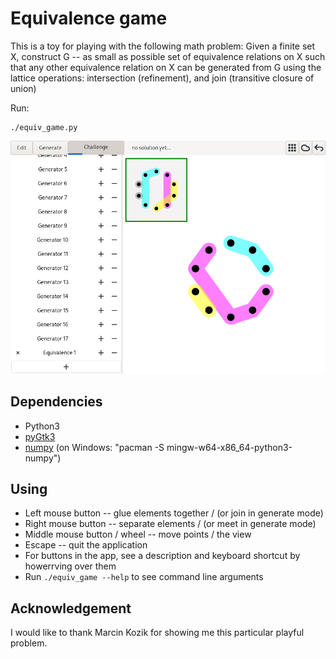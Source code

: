 # Equivalence game

This is a toy for playing with the following math problem: Given a finite set X, construct G -- as small as possible set of equivalence relations on X such that any other equivalence relation on X can be generated from G using the lattice operations: intersection (refinement), and join (transitive closure of union)

Run:
```
./equiv_game.py
```

![Screenshot](screenshot.png)

## Dependencies
+ Python3
+ [pyGtk3](https://pygobject.readthedocs.io/en/latest/getting_started.html)
+ [numpy](https://pypi.org/project/numpy/) (on Windows: "pacman -S mingw-w64-x86_64-python3-numpy")

## Using

* Left mouse button -- glue elements together / (or join in generate mode)
* Right mouse button -- separate elements / (or meet in generate mode)
* Middle mouse button / wheel -- move points / the view
* Escape -- quit the application
* For buttons in the app, see a description and keyboard shortcut by howerrving over them
* Run `./equiv_game --help` to see command line arguments

## Acknowledgement

I would like to thank Marcin Kozik for showing me this particular playful problem.
